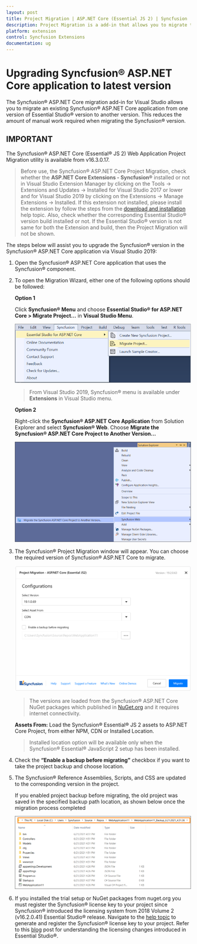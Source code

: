 ```yaml
---
layout: post
title: Project Migration | ASP.NET Core (Essential JS 2) | Syncfusion
description: Project Migration is a add-in that allows you to migrate the existing Syncfusion ASP.NET Core Application from one Essential Studio version to another version
platform: extension
control: Syncfusion Extensions
documentation: ug
---
```


# Upgrading Syncfusion® ASP.NET Core application to latest version

The Syncfusion® ASP.NET Core migration add-in for Visual Studio allows you to migrate an existing Syncfusion® ASP.NET Core application from one version of Essential Studio® version to another version. This reduces the amount of manual work required when migrating the Syncfusion® version.

## IMPORTANT

The Syncfusion® ASP.NET Core (Essential® JS 2) Web Application Project Migration utility is available from v16.3.0.17.

> Before use, the Syncfusion® ASP.NET Core Project Migration, check whether the **ASP.NET Core Extensions - Syncfusion®** installed or not in Visual Studio Extension Manager by clicking on the Tools -> Extensions and Updates -> Installed for Visual Studio 2017 or lower and for Visual Studio 2019 by clicking on the Extensions -> Manage Extensions -> Installed. If this extension not installed, please install the extension by follow the steps from the [download and installation](https://ej2.syncfusion.com/aspnetcore/documentation/visual-studio-integration/download-and-installation) help topic. Also, check whether the corresponding Essential Studio® version build installed or not. If the Essential Studio® version is not same for both the Extension and build, then the Project Migration will not be shown.

The steps below will assist you to upgrade the Syncfusion® version in the Syncfusion® ASP.NET Core application via Visual Studio 2019:

1. Open the Syncfusion® ASP.NET Core application that uses the Syncfusion® component.

2. To open the Migration Wizard, either one of the following options should be followed:

    **Option 1**

    Click **Syncfusion® Menu** and choose **Essential Studio® for ASP.NET Core > Migrate Project…** in **Visual Studio Menu**.

    ![migrate project](images/migrate-project.png)

    > From Visual Studio 2019, Syncfusion® menu is available under **Extensions** in Visual Studio menu.

    **Option 2**

    Right-click the **Syncfusion® ASP.NET Core Application** from Solution Explorer and select **Syncfusion® Web**. Choose **Migrate the Syncfusion® ASP.NET Core Project to Another Version…**

    ![migrate syncfuion project](images/migrate-syncfusion-EJ2.png)

3. The Syncfusion® Project Migration window will appear. You can choose the required version of Syncfusion® ASP.NET Core to migrate.

    ![project migration](images/project-migration.png)

    > The versions are loaded from the Syncfusion® ASP.NET Core NuGet packages which published in [NuGet.org](https://www.nuget.org/packages?q=Tags%3A%22aspnetcore%22syncfusion) and it requires internet connectivity.

    **Assets From:** Load the Syncfusion® Essential® JS 2 assets to ASP.NET Core Project, from either NPM, CDN or Installed Location.

    > Installed location option will be available only when the Syncfusion® Essential® JavaScript 2 setup has been installed.

4. Check the **“Enable a backup before migrating”** checkbox if you want to take the project backup and choose location.

5. The Syncfusion® Reference Assemblies, Scripts, and CSS are updated to the corresponding version in the project.

    If you enabled project backup before migrating, the old project was saved in the specified backup path location, as shown below once the migration process completed

    ![BackupLocation](images/BackupLocation.png)

6. If you installed the trial setup or NuGet packages from nuget.org you must register the Syncfusion® license key to your project since Syncfusion® introduced the licensing system from 2018 Volume 2 (v16.2.0.41) Essential Studio® release. Navigate to the [help topic](https://help.syncfusion.com/common/essential-studio/licensing/overview#how-to-generate-syncfusion-license-key) to generate and register the Syncfusion® license key to your project. Refer to this [blog](https://www.syncfusion.com/blogs/post/whats-new-in-2018-volume-2.aspx) post for understanding the licensing changes introduced in Essential Studio®.